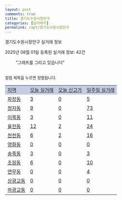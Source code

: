 ```yaml
---
layout: post
comments: true
title: 경기도수원시장안구
categories: [실거래가]
permalink: /apt/경기도수원시장안구
---
```


경기도수원시장안구 실거래 정보

2025년 08월 01일 등록된 실거래 정보: 42건

<!--<script async src="https://pagead2.googlesyndication.com/pagead/js/adsbygoogle.js?client=ca-pub-3485438051770037"
 crossorigin="anonymous"></script>-->

<script type="text/javascript">
  google.charts.load('current', {'packages':['corechart']});
  google.charts.setOnLoadCallback(drawChart);

  function drawChart() {
    var data = google.visualization.arrayToDataTable([['거래일', '매매', '전월세', '전매'], ['21-01', 2, 3, 0], ['21-02', 0, 3, 0], ['21-03', 1, 0, 0], ['21-04', 0, 1, 0], ['21-05', 0, 1, 0], ['21-06', 0, 11, 0], ['21-07', 44, 74, 1], ['21-08', 201, 222, 0], ['21-09', 173, 264, 0], ['21-10', 114, 292, 0], ['21-11', 64, 211, 1], ['21-12', 52, 243, 0], ['22-01', 37, 264, 0], ['22-02', 39, 271, 4], ['22-03', 60, 318, 1], ['22-04', 68, 295, 0], ['22-05', 64, 264, 0], ['22-06', 44, 261, 0], ['22-07', 24, 244, 0], ['22-08', 1, 58, 0], ['23-07', 0, 1, 0], ['23-08', 1, 1, 0], ['23-09', 0, 3, 0], ['23-10', 17, 103, 3], ['23-11', 117, 312, 6], ['23-12', 95, 399, 3], ['24-01', 2, 5, 0], ['24-02', 0, 6, 0], ['24-03', 0, 4, 0], ['24-04', 0, 6, 0], ['24-05', 2, 11, 0], ['24-06', 0, 6, 0], ['24-07', 99, 111, 0], ['24-08', 274, 294, 0], ['24-09', 170, 197, 0], ['24-10', 211, 85, 211], ['24-11', 46, 0, 46], ['24-12', 119, 119, 119], ['25-01', 99, 99, 99], ['25-02', 188, 188, 188], ['25-03', 246, 246, 246], ['25-04', 205, 205, 205], ['25-05', 233, 233, 233], ['25-06', 347, 347, 347], ['25-07', 110, 110, 110]]);

    var options = {
      title: '최근 1년간 유형별 거래량 추이',
      legend: { position: 'bottom' }
    };

    setTimeout(function() {
        var chart = new google.visualization.LineChart(document.getElementById('columnchart_material'));
        chart.draw(data, (options));
        document.getElementById('loading').style.display = 'none';
        var dayLabel = (new Date()).getDay();
        if (dayLabel < 2) {
            sorttable.innerSortFunction.apply(document.getElementById('week'), []);
            sorttable.innerSortFunction.apply(document.getElementById('week'), []);        
        }
        else {
            sorttable.innerSortFunction.apply(document.getElementById('today'), []);
            sorttable.innerSortFunction.apply(document.getElementById('today'), []);
        }
    }, 200);

  }
</script>

<div id="loading" style="z-index:20; display: block; margin-left: 35px">"그래프를 그리고 있습니다"</div>
<div id="columnchart_material" style="width: 95%; margin-left: -35px; display: block"></div>
<!--<div style="width: 95%; margin-left: -35px; display: block">
      <script async src="https://pagead2.googlesyndication.com/pagead/js/adsbygoogle.js?client=ca-pub-3485438051770037"
          crossorigin="anonymous"></script>
      <ins class="adsbygoogle"
          style="display:block"
          data-ad-format="fluid"
          data-ad-layout-key="-fb+5w+4e-db+86"
          data-ad-client="ca-pub-3485438051770037"
          data-ad-slot="1827090281"></ins>
      <script>
          (adsbygoogle = window.adsbygoogle || []).push({});
      </script>
</div>-->
<br>

<font size='small' style='font-size: small;'>컬럼 제목을 누르면 정렬됩니다.</font>
<table class="sortable">
  <tr style='background-color: rgba(114, 132, 186,0.4);'>
    <td id="region"><a href="#">지역</a></td>
    <td id="today"><a href="#">오늘 실거래</a></td>
    <td id="today_new"><a href="#">오늘 신고가</a></td>
    <td id="week"><a href="#">일주일 실거래</a></td>
  </tr>

  
  <tr class="item">
    <td><a href="경기도수원시장안구파장동">파장동</a></td>
    <td><a href="경기도수원시장안구파장동">3</a></td>
    <td><a href="경기도수원시장안구파장동">0</a></td>
    <td><a href="경기도수원시장안구파장동">5</a></td>
  </tr>
    

  <tr class="item">
    <td><a href="경기도수원시장안구정자동">정자동</a></td>
    <td><a href="경기도수원시장안구정자동">9</a></td>
    <td><a href="경기도수원시장안구정자동">0</a></td>
    <td><a href="경기도수원시장안구정자동">73</a></td>
  </tr>
    

  <tr class="item">
    <td><a href="경기도수원시장안구이목동">이목동</a></td>
    <td><a href="경기도수원시장안구이목동">3</a></td>
    <td><a href="경기도수원시장안구이목동">0</a></td>
    <td><a href="경기도수원시장안구이목동">11</a></td>
  </tr>
    

  <tr class="item">
    <td><a href="경기도수원시장안구율전동">율전동</a></td>
    <td><a href="경기도수원시장안구율전동">12</a></td>
    <td><a href="경기도수원시장안구율전동">2</a></td>
    <td><a href="경기도수원시장안구율전동">24</a></td>
  </tr>
    

  <tr class="item">
    <td><a href="경기도수원시장안구천천동">천천동</a></td>
    <td><a href="경기도수원시장안구천천동">6</a></td>
    <td><a href="경기도수원시장안구천천동">2</a></td>
    <td><a href="경기도수원시장안구천천동">16</a></td>
  </tr>
    

  <tr class="item">
    <td><a href="경기도수원시장안구영화동">영화동</a></td>
    <td><a href="경기도수원시장안구영화동">0</a></td>
    <td><a href="경기도수원시장안구영화동">0</a></td>
    <td><a href="경기도수원시장안구영화동">0</a></td>
  </tr>
    

  <tr class="item">
    <td><a href="경기도수원시장안구송죽동">송죽동</a></td>
    <td><a href="경기도수원시장안구송죽동">3</a></td>
    <td><a href="경기도수원시장안구송죽동">0</a></td>
    <td><a href="경기도수원시장안구송죽동">3</a></td>
  </tr>
    

  <tr class="item">
    <td><a href="경기도수원시장안구조원동">조원동</a></td>
    <td><a href="경기도수원시장안구조원동">6</a></td>
    <td><a href="경기도수원시장안구조원동">0</a></td>
    <td><a href="경기도수원시장안구조원동">10</a></td>
  </tr>
    

  <tr class="item">
    <td><a href="경기도수원시장안구연무동">연무동</a></td>
    <td><a href="경기도수원시장안구연무동">0</a></td>
    <td><a href="경기도수원시장안구연무동">0</a></td>
    <td><a href="경기도수원시장안구연무동">4</a></td>
  </tr>
    

  <tr class="item">
    <td><a href="경기도수원시장안구상광교동">상광교동</a></td>
    <td><a href="경기도수원시장안구상광교동">0</a></td>
    <td><a href="경기도수원시장안구상광교동">0</a></td>
    <td><a href="경기도수원시장안구상광교동">0</a></td>
  </tr>
    

  <tr class="item">
    <td><a href="경기도수원시장안구하광교동">하광교동</a></td>
    <td><a href="경기도수원시장안구하광교동">0</a></td>
    <td><a href="경기도수원시장안구하광교동">0</a></td>
    <td><a href="경기도수원시장안구하광교동">0</a></td>
  </tr>
    


</table>


    